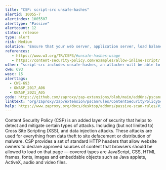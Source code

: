 ```yaml
---
title: "CSP: script-src unsafe-hashes"
alertid: 10055-7
alertindex: 1005507
alerttype: "Passive"
alertcount: 12
status: release
type: alert
risk: Medium
solution: "Ensure that your web server, application server, load balancer, etc. is properly configured to set the Content-Security-Policy header."
references:
   - https://www.w3.org/TR/CSP3/#unsafe-hashes-usage
   - https://content-security-policy.com/examples/allow-inline-script/
other: "script-src includes unsafe-hashes, an attacker will be able to use any of the code covered by such hashes."
cwe: 693
wasc: 15
alerttags: 
  - CWE-693
  - OWASP_2017_A06
  - OWASP_2021_A05
code: https://github.com/zaproxy/zap-extensions/blob/main/addOns/pscanrules/src/main/java/org/zaproxy/zap/extension/pscanrules/ContentSecurityPolicyScanRule.java
linktext: "org/zaproxy/zap/extension/pscanrules/ContentSecurityPolicyScanRule.java"
help: https://www.zaproxy.org/docs/desktop/addons/passive-scan-rules/#id-10055
---
```

Content Security Policy (CSP) is an added layer of security that helps to detect and mitigate certain types of attacks. Including (but not limited to) Cross Site Scripting (XSS), and data injection attacks. These attacks are used for everything from data theft to site defacement or distribution of malware. CSP provides a set of standard HTTP headers that allow website owners to declare approved sources of content that browsers should be allowed to load on that page — covered types are JavaScript, CSS, HTML frames, fonts, images and embeddable objects such as Java applets, ActiveX, audio and video files.
